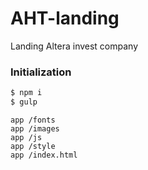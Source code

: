 # AHT-landing
Landing Altera invest company

### Initialization

```php
$ npm i
$ gulp
```

    app /fonts
    app /images
    app /js
    app /style
    app /index.html